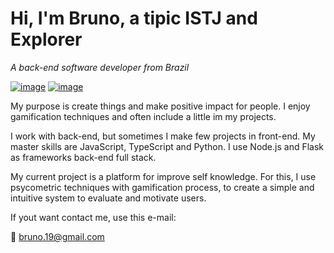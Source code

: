 # Hi, I'm Bruno, a tipic ISTJ and Explorer

*A back-end software developer from Brazil*

[![image](https://img.shields.io/badge/LinkedIn-0077B5?style=for-the-badge&logo=linkedin&logoColor=white)](https://www.linkedin.com/in/bruno-santos/)
[![image](https://img.shields.io/badge/Instagram-E4405F?style=for-the-badge&logo=instagram&logoColor=white)](https://www.instagram.com/brunopksantos/)

My purpose is create things and make positive impact for people. I enjoy gamification techniques and often include a little im my projects.

I work with back-end, but sometimes I make few projects in front-end. My master skills are JavaScript, TypeScript and Python. I use Node.js and Flask as frameworks back-end full stack.

My current project is a platform for improve self knowledge. For this, I use psycometric techniques with gamification process, to create a simple and intuitive system to evaluate and motivate users.

If yout want contact me, use this e-mail:

:email: bruno.19@gmail.com
